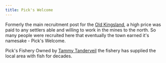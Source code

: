 ```yaml
---
title: Pick's Welcome
---
```


Formerly the main recruitment post for the [Old Kingsland](../../../History/the-old-kingsland), a high price was paid to any settlers able and willing to work in the mines to the north. So many people were recruited here that eventually the town earned it's namesake - Pick's Welcome.


Pick's Fishery
Owned by [Tammy Tanderveil](../../../Characters/NPCs/tammy-tanderveil) the fishery has supplied the local area with fish for decades.